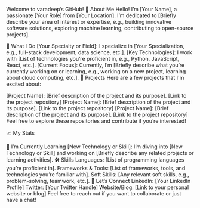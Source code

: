 Welcome to varadeep’s GitHub!
👋 About Me
Hello! I’m [Your Name], a passionate [Your Role] from [Your Location]. I’m dedicated to [Briefly describe your area of interest or expertise, e.g., building innovative software solutions, exploring machine learning, contributing to open-source projects].

🌟 What I Do
[Your Specialty or Field]: I specialize in [Your Specialization, e.g., full-stack development, data science, etc.].
[Key Technologies]: I work with [List of technologies you’re proficient in, e.g., Python, JavaScript, React, etc.].
[Current Focus]: Currently, I’m [Briefly describe what you’re currently working on or learning, e.g., working on a new project, learning about cloud computing, etc.].
🚀 Projects
Here are a few projects that I'm excited about:

[Project Name]: [Brief description of the project and its purpose].
[Link to the project repository]
[Project Name]: [Brief description of the project and its purpose].
[Link to the project repository]
[Project Name]: [Brief description of the project and its purpose].
[Link to the project repository]
Feel free to explore these repositories and contribute if you’re interested!

📈 My Stats

🌱 I’m Currently Learning
[New Technology or Skill]: I’m diving into [New Technology or Skill] and working on [Briefly describe any related projects or learning activities].
🛠️ Skills
Languages: [List of programming languages you’re proficient in].
Frameworks & Tools: [List of frameworks, tools, and technologies you’re familiar with].
Soft Skills: [Any relevant soft skills, e.g., problem-solving, teamwork, etc.].
🤝 Let’s Connect
LinkedIn: [Your LinkedIn Profile]
Twitter: [Your Twitter Handle]
Website/Blog: [Link to your personal website or blog]
Feel free to reach out if you want to collaborate or just have a chat!
